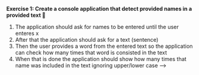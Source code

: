 **Exercise 1: Create a console application that detect provided names in a provided text 🔹**


1. The application should ask for names to be entered until the user enteres x
2. After that the application should ask for a text (sentence)
3. Then the user provides a word from the entered text so the application can check how many times that word is consisted in the text
4. When that is done the application should show how many times that name was included in the text ignoring upper/lower case -->

